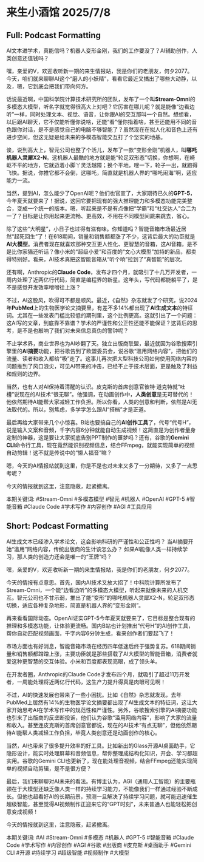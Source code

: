 # 来生小酒馆 2025/7/8

## Full: Podcast Formatting 

AI文本进学术，真能信吗？机器人变形金刚，我们的工作要没了？AI辅助创作，人类创意还值钱吗？

嘿，亲爱的V，欢迎收听新一期的来生情报站，我是你们的老朋友，何夕2077。今天，咱们就来聊聊AI这个“磨人的小妖精”，看看它最近又搞出了哪些大动静，以及，嗯，它到底会把我们带向何方。

话说最近啊，中国科学院计算技术研究所的团队，发布了一个叫**Stream-Omni**的多模态大模型，听名字就觉得很高大上对吧？它厉害在哪儿呢？就是能像“边看边听”一样，同时处理文本、视觉、语音，让你跟AI的交互那叫一个自然。想想看，以后跟AI聊天，它不仅能听懂你说啥，还能“看”懂你指着啥，甚至还能用不同的音色跟你对话，是不是感觉自己的电脑不够智能了？虽然现在在拟人化和音色上还有进步空间，但这无疑是给未来的多模态智能交互打了个坚实的地基。

诶，说到高大上，智元公司也整了个活儿，发布了一款“变形金刚”机器人，叫**哪吒机器人灵犀X2-N**。这机器人最酷的地方就是能“轮足双形态”切换，你想啊，在崎岖不平的地方，它就迈着小脚丫灵活越障；换个平地，嗖一下，轮子一出，就跑得飞快。据说，你推它都不会倒，这哪吒，简直就是机器人界的“哪吒闹海”啊，适应能力一流。

当然，提到AI，怎么能少了OpenAI呢？他们也官宣了，大家期待已久的**GPT-5**，今年夏天就要来了！据说，这回它要把现有的强大推理能力和多模态功能完美整合，变成一个统一的版本。嗯，听起来是不是有点像把“学霸”和“社交达人”合二为一了？目标是让你用起来更流畅、更高效，不用在不同模型间跳来跳去，省心。

除了这些“大明星”，小日子也过得有滋有味。你知道吗？智能音箱市场最近居然“起死回生”了！在618期间，销量和销售额都涨了不少，这背后最大的功臣就是**AI大模型**。消费者现在就喜欢那种交互更人性化、更智慧的音箱，这AI音箱，是不是比你家猫还听话？像小米的“超级小爱”和百度的“文心大模型”加持的新品，都卖得特别好。看来，AI技术真把这智能音箱从“听个响”拉到了“真智能”的层次。

还有啊，Anthropic的**Claude Code**，发布才四个月，就吸引了十几万开发者，一周内处理了近两亿行代码，简直是编程界的新星。这年头，写代码都能躺平了，是不是感觉开发效率噌噌往上涨？

不过，AI这股风，吹得可不都是顺风。最近，《自然》杂志就发了个研究，说2024年**PubMed**上的生物医学论文摘要里，有差不多14%都出现了**AI生成文本**的特征词。尤其在一些发表门槛比较低的期刊里，这个比例更高。这就引出了一个问题：这AI写的文章，到底靠不靠谱？学术的严谨性和公正性还能不能保证？这背后的思考，是不是也敲响了我们对未来信息真伪的警钟呢？

不止学术界，商业世界也为AI吵翻了天。独立出版商联盟，最近就因为谷歌搜索引擎里的**AI摘要**功能，把谷歌告到了欧盟委员会，说谷歌“滥用网络内容”，把他们的流量、读者和收入都给“吸”走了。这事儿再次把大型科技公司如何使用网络内容的问题推到了风口浪尖，可见AI带来的冲击，已经不止于技术层面，更是触及了利益和规则的边界。

当然，也有人对AI保持着清醒的认识。皮克斯的首席创意官彼特·道克特就“吐槽”说现在的AI技术“很无聊”。他强调，在动画创作中，**人类创意**是无可替代的！他依然期待AI能帮大家减轻工作负担。所以你看，人类的创意和判断，依然是AI无法取代的。所以，别焦虑，多学学怎么跟AI“搭档”才是正道。

最后再给大家带来几个小惊喜。B站也要搞自己的**AI创作工具**了，代号“代号H”，说是输入文案和音频，千字内容6分钟就能自动生成视频！这简直是为创作者量身定制的神器，这是要让大家彻底告别PPT制作的噩梦吗？还有，谷歌的**Gemini CLI**命令行工具，现在竟然能识别视频信息，结合FFmpeg，就能实现简单的视频自动剪辑！这不就是传说中的“懒人福音”嘛？

嗯，今天的AI情报站就到这里，你是不是也对未来又多了一分期待，又多了一点思考呢？

今天的情报就到这里，注意隐蔽，赶紧撤离。

本期关键词:
#Stream-Omni
#多模态模型
#智元
#机器人
#OpenAI
#GPT-5
#智能音箱
#Claude Code
#学术写作
#内容创作
#AGI
#工具应用

## Short: Podcast Formatting 

AI生成文本已经渗入学术论文，这会影响科研的严谨性和公正性吗？
当AI摘要开始“滥用”网络内容，传统出版商的生计该怎么办？
如果AI能像人类一样持续学习，那人类的创造力还会是唯一的“王牌”吗？

嘿，亲爱的V，欢迎收听新一期的来生情报站，我是你们的老朋友，何夕2077。

今天的情报有点意思。首先，国内AI技术又放大招了！中科院计算所发布了Stream-Omni，一个能“边看边听”的多模态大模型，听起来就像未来的人机交互。智元公司也不甘示弱，推出了能“变形”的哪吒机器人灵犀X2-N，轮足双形态切换，适应各种复杂地形，简直是机器人界的“变形金刚”。

再来看看国际动态。OpenAI证实GPT-5今年夏天就要来了，它目标是整合现有的推理和多模态功能，让体验更流畅。国内B站也计划推出“代号H”的AI创作工具，帮你自动匹配视频画面，千字内容6分钟生成，看来创作者们要起飞了！

市场方面也有好消息，智能音箱市场在经历四年低迷后终于强势复苏。618期间销量和销售额都蹭蹭上涨，主要功臣就是那些搭载了AI大模型的智能音箱，消费者就爱这种更智慧的交互体验。小米和百度都表现亮眼，成了领头羊。

在开发者圈，Anthropic的Claude Code才发布四个月，就吸引了超过11万开发者，一周能处理将近两亿行代码，这生产力提升得真是肉眼可见啊！

不过，AI的快速发展也带来了一些小困扰。比如《自然》杂志就发现，去年PubMed上居然有14%的生物医学论文摘要都出现了AI生成文本的特征词，这让大家开始思考AI在学术写作中的规范性和严谨性。另外，谷歌搜索引擎的AI摘要功能也引来了出版商的反垄断投诉，他们认为谷歌“滥用网络内容”，影响了大家的流量和收入。甚至连皮克斯的首席创意官都说，现在的AI技术“有点无聊”，但他依然期待AI能帮人类减轻工作负担，毕竟人类创意还是动画创作的核心。

当然，AI也带来了很多提升效率的好工具。比如新出的Glass开源AI桌面助手，它隐形设计，能实时处理屏幕和音频信息，帮你整理成结构化知识，开会、学习都超实用。谷歌的Gemini CLI也更新了，现在能处理音视频，结合FFmpeg还能实现简单的视频自动剪辑，是不是很方便？

最后，我们来聊聊对AI未来的看法。有博主认为，AGI（通用人工智能）的主要瓶颈在于大模型还缺乏像人类一样的持续学习能力，不能像我们一样通过经验不断成长。但他也超看好AI的长期前景，预测一旦解决了持续学习问题，就可能迅速催生超级智能，甚至觉得AI视频制作正迎来它的“GPT时刻”，未来普通人也能轻松把创意变成视频！

今天的情报就到这里，注意隐蔽，赶紧撤离。

本期关键词:
#AI
#Stream-Omni
#多模态
#机器人
#GPT-5
#智能音箱
#Claude Code
#学术写作
#内容创作
#AGI
#谷歌
#出版商
#皮克斯
#桌面助手
#Gemini CLI
#开源
#持续学习
#超级智能
#视频制作
#大模型